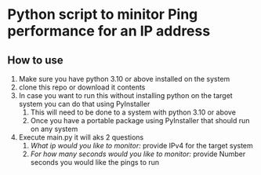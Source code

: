 # Python script to minitor Ping performance for an IP address 

## How to use 

1) Make sure you have python 3.10 or above installed on the system
2) clone this repo or download it contents 
3) In case you want to run this without installing python on the target system you can do that using PyInstaller
   1) This will need to be done to a system with python 3.10 or above
   2) Once you have a portable package using PyInstaller that should run on any system
4) Execute main.py it will aks 2 questions 
   1) *What ip would you like to monitor:* provide IPv4 for the target system 
   2) *For how many seconds would you like to monitor:* provide Number seconds you would like the pings to run




